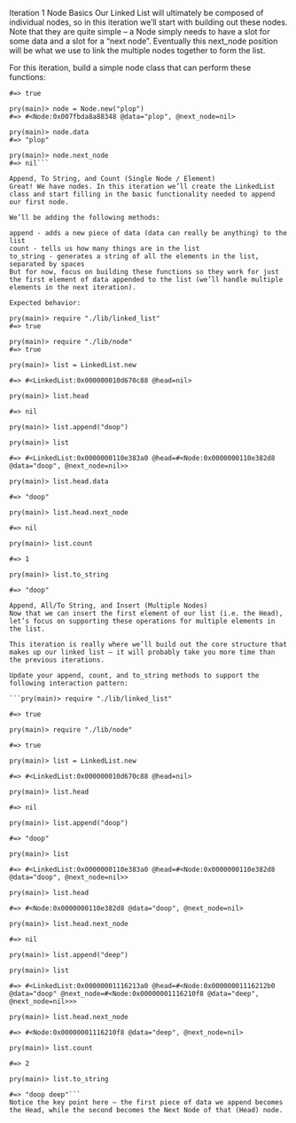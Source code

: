 Iteration 1
Node Basics
Our Linked List will ultimately be composed of individual nodes, so in this iteration we’ll start with building out these nodes. Note that they are quite simple – a Node simply needs to have a slot for some data and a slot for a “next node”. Eventually this next_node position will be what we use to link the multiple nodes together to form the list.

For this iteration, build a simple node class that can perform these functions:

```pry(main)> require "./lib/node"
#=> true

pry(main)> node = Node.new("plop")
#=> #<Node:0x007fbda8a88348 @data="plop", @next_node=nil>

pry(main)> node.data
#=> "plop"

pry(main)> node.next_node
#=> nil```

Append, To String, and Count (Single Node / Element)
Great! We have nodes. In this iteration we’ll create the LinkedList class and start filling in the basic functionality needed to append our first node.

We’ll be adding the following methods:

append - adds a new piece of data (data can really be anything) to the list
count - tells us how many things are in the list
to_string - generates a string of all the elements in the list, separated by spaces
But for now, focus on building these functions so they work for just the first element of data appended to the list (we’ll handle multiple elements in the next iteration).

Expected behavior:

pry(main)> require "./lib/linked_list"
#=> true

pry(main)> require "./lib/node"
#=> true

pry(main)> list = LinkedList.new

#=> #<LinkedList:0x000000010d670c88 @head=nil>

pry(main)> list.head

#=> nil

pry(main)> list.append("doop")

pry(main)> list

#=> #<LinkedList:0x0000000110e383a0 @head=#<Node:0x0000000110e382d8 @data="doop", @next_node=nil>>

pry(main)> list.head.data

#=> "doop"

pry(main)> list.head.next_node

#=> nil

pry(main)> list.count

#=> 1

pry(main)> list.to_string

#=> "doop"

Append, All/To String, and Insert (Multiple Nodes)
Now that we can insert the first element of our list (i.e. the Head), let’s focus on supporting these operations for multiple elements in the list.

This iteration is really where we’ll build out the core structure that makes up our linked list – it will probably take you more time than the previous iterations.

Update your append, count, and to_string methods to support the following interaction pattern:

```pry(main)> require "./lib/linked_list"

#=> true

pry(main)> require "./lib/node"

#=> true

pry(main)> list = LinkedList.new

#=> #<LinkedList:0x000000010d670c88 @head=nil>

pry(main)> list.head

#=> nil

pry(main)> list.append("doop")

#=> "doop"

pry(main)> list

#=> #<LinkedList:0x0000000110e383a0 @head=#<Node:0x0000000110e382d8 @data="doop", @next_node=nil>>

pry(main)> list.head

#=> #<Node:0x0000000110e382d8 @data="doop", @next_node=nil>

pry(main)> list.head.next_node

#=> nil

pry(main)> list.append("deep")

pry(main)> list

#=> #<LinkedList:0x00000001116213a0 @head=#<Node:0x00000001116212b0 @data="doop" @next_node=#<Node:0x00000001116210f8 @data="deep", @next_node=nil>>>

pry(main)> list.head.next_node

#=> #<Node:0x00000001116210f8 @data="deep", @next_node=nil>

pry(main)> list.count

#=> 2

pry(main)> list.to_string

#=> "doop deep"```
Notice the key point here – the first piece of data we append becomes the Head, while the second becomes the Next Node of that (Head) node.